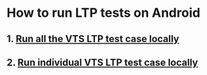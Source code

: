 # How to run LTP tests on Android
## 1. [Run all the VTS LTP test case locally](../kernel_ltp/run_all_ltp_testcases.md)

## 2. [Run individual VTS LTP test case locally](../kernel_ltp/run_individual_ltp_testcase.md)